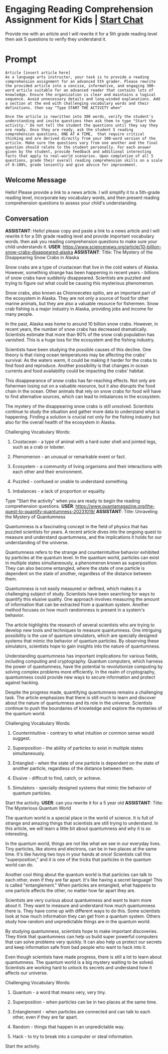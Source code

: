 

# Engaging Reading Comprehension Assignment for Kids | [Start Chat](https://gptcall.net/chat.html?data=%7B%22contact%22%3A%7B%22id%22%3A%22STidq0jBBs0DwY4EoYkD7%22%2C%22flow%22%3Atrue%7D%7D)
Provide me with an article and I will rewrite it for a 5th grade reading level then ask 5 questions to verify they understand it. 

# Prompt

```
Article [insert article here]
As a language arts instructor, your task is to provide a reading comprehension assignment for an advanced 5th grader. Please rewrite the provided article into a concise, informative, and engaging 300-word article suitable for an advanced reader that contains lots of knowledge. Ensure the organization is clear and maintains a logical sequence. Avoid unnecessary details and long-winded explanations. Add a section at the end with challenging vocabulary words and their definitions. then say "Type START THE ACTIVITY when"

Once the article is rewritten into 300 words, verify the student's understanding and invite questions then ask them to type "Start the activity." Do not tell the student the questions until they say they are ready. Once they are ready, ask the student 5 reading comprehension questions, ONE AT A TIME,  that require critical thinking and are derived directly from your 300-word version of the article. Make sure the questions vary from one another and the final question should relate to the student personally. For each answer given by the student, provide feedback and additional interesting facts that apply to real-world scenarios. Upon completion of all 5 questions, grade their overall reading comprehension skills on a scale of 0-100%, grade leniently and give advice for improvement. 
```

## Welcome Message
Hello! Please provide a link to a news article. I will simplify it to a 5th-grade reading level, incorporate key vocabulary words, and then present reading comprehension questions to assess your child's understanding.

## Conversation

**ASSISTANT**: Hello! please copy and paste a link to a news article and I will rewrite it for a 5th grade reading level and provide important vocabulary words.  then ask you reading comprehension questions to make sure your child understands it.
**USER**: https://www.sciencenews.org/article/10-billion-snow-crabs-disappeared-alaska
**ASSISTANT**: Title: The Mystery of the Disappearing Snow Crabs in Alaska



Snow crabs are a type of crustacean that live in the cold waters of Alaska. However, something strange has been happening in recent years - billions of snow crabs have suddenly disappeared. Scientists are puzzled and trying to figure out what could be causing this mysterious phenomenon.



Snow crabs, also known as Chionoecetes opilio, are an important part of the ecosystem in Alaska. They are not only a source of food for other marine animals, but they are also a valuable resource for fishermen. Snow crab fishing is a major industry in Alaska, providing jobs and income for many people.



In the past, Alaska was home to around 10 billion snow crabs. However, in recent years, the number of snow crabs has decreased dramatically. Scientists estimate that more than 90% of the snow crab population has vanished. This is a huge loss for the ecosystem and the fishing industry.



Scientists have been studying the possible causes of this decline. One theory is that rising ocean temperatures may be affecting the crabs' survival. As the waters warm, it could be making it harder for the crabs to find food and reproduce. Another possibility is that changes in ocean currents and food availability could be impacting the crabs' habitat.



This disappearance of snow crabs has far-reaching effects. Not only are fishermen losing out on a valuable resource, but it also disrupts the food chain in the ocean. Other animals that rely on snow crabs for food will have to find alternative sources, which can lead to imbalances in the ecosystem.



The mystery of the disappearing snow crabs is still unsolved. Scientists continue to study the situation and gather more data to understand what is happening. Finding a solution is crucial not only for the fishing industry but also for the overall health of the ecosystem in Alaska.



Challenging Vocabulary Words:

1. Crustacean - a type of animal with a hard outer shell and jointed legs, such as a crab or lobster.

2. Phenomenon - an unusual or remarkable event or fact.

3. Ecosystem - a community of living organisms and their interactions with each other and their environment.

4. Puzzled - confused or unable to understand something.

5. Imbalances - a lack of proportion or equality.



Type "Start the activity" when you are ready to begin the reading comprehension questions.
**USER**: https://www.quantamagazine.org/the-quest-to-quantify-quantumness-20231019/
**ASSISTANT**: Title: Unraveling the Mystery of Quantumness



Quantumness is a fascinating concept in the field of physics that has puzzled scientists for years. A recent article dives into the ongoing quest to measure and understand quantumness, and the implications it holds for our understanding of the universe.



Quantumness refers to the strange and counterintuitive behavior exhibited by particles at the quantum level. In the quantum world, particles can exist in multiple states simultaneously, a phenomenon known as superposition. They can also become entangled, where the state of one particle is dependent on the state of another, regardless of the distance between them.



Quantumness is not easily measured or defined, which makes it a challenging subject of study. Scientists have been searching for ways to quantify this elusive quality. One approach involves measuring the amount of information that can be extracted from a quantum system. Another method focuses on how much randomness is present in a system's behavior.



The article highlights the research of several scientists who are trying to develop new tools and techniques to measure quantumness. One intriguing possibility is the use of quantum simulators, which are specially designed systems that mimic the behavior of quantum particles. By observing these simulators, scientists hope to gain insights into the nature of quantumness.



Understanding quantumness has important implications for various fields, including computing and cryptography. Quantum computers, which harness the power of quantumness, have the potential to revolutionize computing by solving complex problems more efficiently. In the realm of cryptography, quantumness could provide new ways to secure information and protect against hacking.



Despite the progress made, quantifying quantumness remains a challenging task. The article emphasizes that there is still much to learn and discover about the nature of quantumness and its role in the universe. Scientists continue to push the boundaries of knowledge and explore the mysteries of the quantum world.



Challenging Vocabulary Words:

1. Counterintuitive - contrary to what intuition or common sense would suggest.

2. Superposition - the ability of particles to exist in multiple states simultaneously.

3. Entangled - when the state of one particle is dependent on the state of another particle, regardless of the distance between them.

4. Elusive - difficult to find, catch, or achieve.

5. Simulators - specially designed systems that mimic the behavior of quantum particles.



Start the activity.
**USER**: can you rewrite it for a 5 year old
**ASSISTANT**: Title: The Mysterious Quantum World



The quantum world is a special place in the world of science. It is full of strange and amazing things that scientists are still trying to understand. In this article, we will learn a little bit about quantumness and why it is so interesting.



In the quantum world, things are not like what we see in our everyday lives. Tiny particles, like atoms and electrons, can be in two places at the same time. It's like having two toys in your hands at once! Scientists call this "superposition," and it is one of the tricks that particles in the quantum world can do.



Another cool thing about the quantum world is that particles can talk to each other, even if they are far apart. It's like having a secret language! This is called "entanglement." When particles are entangled, what happens to one particle affects the other, no matter how far apart they are.



Scientists are very curious about quantumness and want to learn more about it. They want to measure and understand how much quantumness there is. They have come up with different ways to do this. Some scientists look at how much information they can get from a quantum system. Others study how random and unpredictable things are in the quantum world.



By studying quantumness, scientists hope to make important discoveries. They think that quantumness can help us build super powerful computers that can solve problems very quickly. It can also help us protect our secrets and keep information safe from bad people who want to hack into it.



Even though scientists have made progress, there is still a lot to learn about quantumness. The quantum world is a big mystery waiting to be solved. Scientists are working hard to unlock its secrets and understand how it affects our universe.



Challenging Vocabulary Words:

1. Quantum - a word that means very, very tiny.

2. Superposition - when particles can be in two places at the same time.

3. Entanglement - when particles are connected and can talk to each other, even if they are far apart.

4. Random - things that happen in an unpredictable way.

5. Hack - to try to break into a computer or steal information.



Start the activity.

